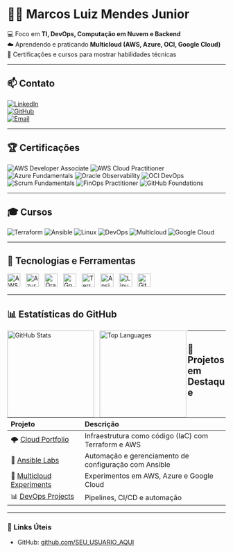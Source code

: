 # 👨‍💻 Marcos Luiz Mendes Junior

💻 Foco em **TI, DevOps, Computação em Nuvem e Backend**  
☁️ Aprendendo e praticando **Multicloud (AWS, Azure, OCI, Google Cloud)**  
🚀 Certificações e cursos para mostrar habilidades técnicas  

---

## 📫 Contato

[![LinkedIn](https://img.shields.io/badge/LinkedIn-0077B5?style=for-the-badge&logo=linkedin&logoColor=white)](SEU_LINKEDIN_AQUI)  
[![GitHub](https://img.shields.io/badge/GitHub-181717?style=for-the-badge&logo=github&logoColor=white)](https://github.com/SEU_USUARIO_AQUI)  
[![Email](https://img.shields.io/badge/Email-D14836?style=for-the-badge&logo=gmail&logoColor=white)](mailto:SEUEMAIL@gmail.com)

---

## 🏆 Certificações

<!-- Cores consistentes: AWS = laranja, Azure = azul, OCI = vermelho, Outros cursos = cinza escuro -->

![AWS Developer Associate](https://img.shields.io/badge/AWS-Developer_Associate-FF9900?style=for-the-badge&logo=amazon-aws&logoColor=white)
![AWS Cloud Practitioner](https://img.shields.io/badge/AWS-Cloud_Practitioner-FF9900?style=for-the-badge&logo=amazon-aws&logoColor=white)
![Azure Fundamentals](https://img.shields.io/badge/Azure-Fundamentals-0078D4?style=for-the-badge&logo=microsoftazure&logoColor=white)
![Oracle Observability](https://img.shields.io/badge/OCI-Observability_Professional-F80000?style=for-the-badge&logo=oracle&logoColor=white)
![OCI DevOps](https://img.shields.io/badge/OCI-DevOps_Professional-F80000?style=for-the-badge&logo=oracle&logoColor=white)
![Scrum Fundamentals](https://img.shields.io/badge/Scrum-Fundamentals-555555?style=for-the-badge&logo=scrumalliance&logoColor=white)
![FinOps Practitioner](https://img.shields.io/badge/FinOps-Practitioner-555555?style=for-the-badge&logo=finopsfoundation&logoColor=white)
![GitHub Foundations](https://img.shields.io/badge/GitHub-Foundations-555555?style=for-the-badge&logo=github&logoColor=white)

---

## 🎓 Cursos

![Terraform](https://img.shields.io/badge/Terraform-Curso-623CE4?style=for-the-badge&logo=terraform&logoColor=white)
![Ansible](https://img.shields.io/badge/Ansible-Curso-EE0000?style=for-the-badge&logo=ansible&logoColor=white)
![Linux](https://img.shields.io/badge/Linux-Curso-000000?style=for-the-badge&logo=linux&logoColor=white)
![DevOps](https://img.shields.io/badge/DevOps-Curso-555555?style=for-the-badge&logo=jenkins&logoColor=white)
![Multicloud](https://img.shields.io/badge/Multicloud-Curso-555555?style=for-the-badge&logo=cloud&logoColor=white)
![Google Cloud](https://img.shields.io/badge/Google_Cloud-Curso-4285F4?style=for-the-badge&logo=googlecloud&logoColor=white)

---

## 🤖 Tecnologias e Ferramentas

<img align="left" alt="AWS" title="AWS" width="30px" style="padding-right: 10px;" src="https://cdn.jsdelivr.net/gh/devicons/devicon@latest/icons/amazonwebservices/amazonwebservices-original.svg" />
<img align="left" alt="Azure" title="Azure" width="30px" style="padding-right: 10px;" src="https://cdn.jsdelivr.net/gh/devicons/devicon@latest/icons/azure/azure-original.svg" />
<img align="left" alt="Oracle" title="Oracle Cloud" width="30px" style="padding-right: 10px;" src="https://cdn.jsdelivr.net/gh/devicons/devicon@latest/icons/oracle/oracle-original.svg" />
<img align="left" alt="Google Cloud" title="Google Cloud" width="30px" style="padding-right: 10px;" src="https://cdn.jsdelivr.net/gh/devicons/devicon@latest/icons/googlecloud/googlecloud-original.svg" />
<img align="left" alt="Terraform" title="Terraform" width="30px" style="padding-right: 10px;" src="https://cdn.jsdelivr.net/gh/devicons/devicon@latest/icons/terraform/terraform-original.svg" />
<img align="left" alt="Ansible" title="Ansible" width="30px" style="padding-right: 10px;" src="https://cdn.jsdelivr.net/gh/devicons/devicon@latest/icons/ansible/ansible-original.svg" />
<img align="left" alt="Linux" title="Linux" width="30px" style="padding-right: 10px;" src="https://cdn.jsdelivr.net/gh/devicons/devicon@latest/icons/linux/linux-original.svg" />
<img align="left" alt="Git" title="Git" width="30px" style="padding-right: 10px;" src="https://cdn.jsdelivr.net/gh/devicons/devicon@latest/icons/git/git-original.svg" />

<br/><br/>

---

## 📊 Estatísticas do GitHub

<p>
  <img align="left" alt="GitHub Stats" height="200" style="padding-right: 10px;" src="https://github-readme-stats.vercel.app/api?username=SEU_USUARIO_AQUI&show_icons=true&theme=radical&include_all_commits=true&locale=pt-br" />
  <img align="left" alt="Top Languages" height="200" src="https://github-readme-stats.vercel.app/api/top-langs/?username=SEU_USUARIO_AQUI&theme=radical&layout=compact&custom_title=Top+Linguagens&langs_count=9" />
</p>

---

## 💼 Projetos em Destaque

| Projeto | Descrição |
|:--|:--|
| 🌩️ [Cloud Portfolio](https://github.com/SEU_USUARIO_AQUI/cloud-portfolio) | Infraestrutura como código (IaC) com Terraform e AWS |
| 🐳 [Ansible Labs](https://github.com/SEU_USUARIO_AQUI/ansible-labs) | Automação e gerenciamento de configuração com Ansible |
| 🧠 [Multicloud Experiments](https://github.com/SEU_USUARIO_AQUI/multicloud-experiments) | Experimentos em AWS, Azure e Google Cloud |
| 📊 [DevOps Projects](https://github.com/SEU_USUARIO_AQUI/devops-projects) | Pipelines, CI/CD e automação |

---

### 🔗 Links Úteis

- GitHub: [github.com/SEU_USUARIO_AQUI]()
